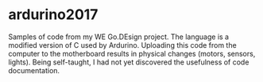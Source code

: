 # ardurino2017
Samples of code from my WE Go.DEsign project. The language is a modified version of C used by Ardurino. Uploading this code from the computer to the motherboard results in physical changes (motors, sensors, lights). Being self-taught, I had not yet discovered the usefulness of code documentation.

